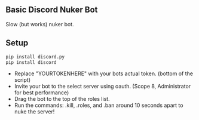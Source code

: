 ## Basic Discord Nuker Bot
Slow (but works) nuker bot.

## Setup
``` sh
pip install discord.py
pip install discord
```
+ Replace "YOURTOKENHERE" with your bots actual token. (bottom of the script)
+ Invite your bot to the select server using oauth. (Scope 8, Administrator for best performance)
+ Drag the bot to the top of the roles list.
+ Run the commands: .kill, .roles, and .ban around 10 seconds apart to nuke the server!
